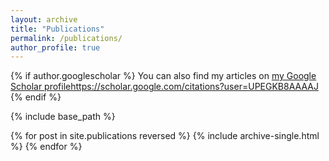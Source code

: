 ```yaml
---
layout: archive
title: "Publications"
permalink: /publications/
author_profile: true
---
```


{% if author.googlescholar %}
  You can also find my articles on <u><a href="{{author.googlescholar}}">my Google Scholar profile</a>https://scholar.google.com/citations?user=UPEGKB8AAAAJ</u>
{% endif %}

{% include base_path %}

{% for post in site.publications reversed %}
  {% include archive-single.html %}
{% endfor %}
